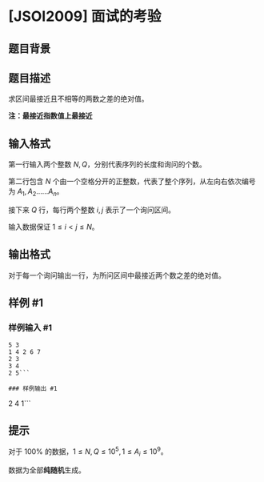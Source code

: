# [JSOI2009] 面试的考验

## 题目背景



## 题目描述

求区间最接近且不相等的两数之差的绝对值。

**注：最接近指数值上最接近**

## 输入格式

第一行输入两个整数 $N,Q$，分别代表序列的长度和询问的个数。

第二行包含 $N$ 个由一个空格分开的正整数，代表了整个序列，从左向右依次编号为 $A_1, A_2……A_n$。

接下来 $Q$ 行，每行两个整数 $i,j$ 表示了一个询问区间。

输入数据保证 $1\le i<j\le N$。

## 输出格式

对于每一个询问输出一行，为所问区间中最接近两个数之差的绝对值。

## 样例 #1

### 样例输入 #1
```
5 3
1 4 2 6 7
2 3
3 4
2 5```

### 样例输出 #1

```
2
4
1```

## 提示

对于 $100\%$ 的数据，$1\le N,Q\le10^5,1\le A_i\le10^9$。

数据为全部**纯随机**生成。
